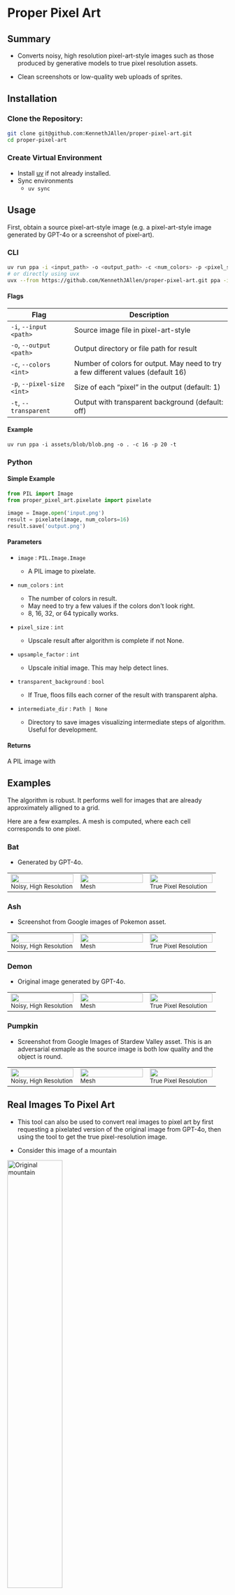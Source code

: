# Proper Pixel Art 
## Summary
- Converts noisy, high resolution pixel-art-style images such as those produced by generative models to true pixel resolution assets.

- Clean screenshots or low-quality web uploads of sprites.

## Installation

### Clone the Repository:
```bash
git clone git@github.com:KennethJAllen/proper-pixel-art.git
cd proper-pixel-art
```
### Create Virtual Environment

- Install [uv](https://docs.astral.sh/uv/getting-started/installation/) if not already installed.
- Sync environments
    - `uv sync`

## Usage

First, obtain a source pixel-art-style image (e.g. a pixel-art-style image generated by GPT-4o or a screenshot of pixel-art).

### CLI

```bash
uv run ppa -i <input_path> -o <output_path> -c <num_colors> -p <pixel_size> [-t]
# or directly using uvx
uvx --from https://github.com/KennethJAllen/proper-pixel-art.git ppa -i <input_path> -o <output_path> -c <num_colors> -p <pixel_size> [-t]
```

#### Flags

| Flag                         | Description                                                                      |
| ---------------------------- | -------------------------------------------------------------------------------- |
| `-i`, `--input` `<path>`     | Source image file in pixel-art-style                                             |
| `-o`, `--output` `<path>`    | Output directory or file path for result                                         |
| `-c`, `--colors` `<int>`     | Number of colors for output. May need to try a few different values (default 16) |
| `-p`, `--pixel-size` `<int>` | Size of each “pixel” in the output (default: 1)                                  |
| `-t`, `--transparent`        | Output with transparent background (default: off)                                |

#### Example

`uv run ppa -i assets/blob/blob.png -o . -c 16 -p 20 -t`

### Python

#### Simple Example

```python
from PIL import Image
from proper_pixel_art.pixelate import pixelate

image = Image.open('input.png')
result = pixelate(image, num_colors=16)
result.save('output.png')
```

#### Parameters

- `image` : `PIL.Image.Image`

  - A PIL image to pixelate.

- `num_colors` : `int`

  - The number of colors in result.
  - May need to try a few values if the colors don't look right.
  - 8, 16, 32, or 64 typically works.

- `pixel_size` : `int`

  - Upscale result after algorithm is complete if not None.

- `upsample_factor` : `int`

  - Upscale initial image. This may help detect lines.

- `transparent_background` : `bool`
  - If True, floos fills each corner of the result with transparent alpha.

- `intermediate_dir` : `Path | None` 

  - Directory to save images visualizing intermediate steps of algorithm. Useful for development.

#### Returns

A PIL image with 

## Examples

The algorithm is robust. It performs well for images that are already approximately alligned to a grid.

Here are a few examples. A mesh is computed, where each cell corresponds to one pixel.

### Bat
- Generated by GPT-4o.

<table align="center" width="100%">
  <tr>
    <td width="33%">
      <img src="./assets/bat/bat.png" style="width:100%;" />
      <br><small>Noisy, High Resolution</small>
    </td>
    <td width="33%">
      <img src="./assets/bat/mesh.png" style="width:100%;" />
      <br><small>Mesh</small>
    </td>
    <td width="33%">
      <img src="./assets/bat/upsampled.png" style="width:100%;" />
      <br><small>True Pixel Resolution</small>
    </td>
  </tr>
</table>

### Ash
- Screenshot from Google images of Pokemon asset.

<table align="center" width="100%">
  <tr>
    <td width="33%">
      <img src="./assets/ash/ash.png" style="width:100%;" />
      <br><small>Noisy, High Resolution</small>
    </td>
    <td width="33%">
      <img src="./assets/ash/mesh.png" style="width:100%;" />
      <br><small>Mesh</small>
    </td>
    <td width="33%">
      <img src="./assets/ash/upsampled.png" style="width:100%;" />
      <br><small>True Pixel Resolution</small>
    </td>
  </tr>
</table>


### Demon
- Original image generated by GPT-4o.

<table align="center" width="100%">
  <tr>
    <td width="33%">
      <img src="./assets/demon/demon.png" style="width:100%;" />
      <br><small>Noisy, High Resolution</small>
    </td>
    <td width="33%">
      <img src="./assets/demon/mesh.png" style="width:100%;" />
      <br><small>Mesh</small>
    </td>
    <td width="33%">
      <img src="./assets/demon/upsampled.png" style="width:100%;" />
      <br><small>True Pixel Resolution</small>
    </td>
  </tr>
</table>

### Pumpkin
- Screenshot from Google Images of Stardew Valley asset. This is an adversarial exmaple as the source image is both low quality and the object is round.

<table align="center" width="100%">
  <tr>
    <td width="33%">
      <img src="./assets/pumpkin/pumpkin.png" style="width:100%;" />
      <br><small>Noisy, High Resolution</small>
    </td>
    <td width="33%">
      <img src="./assets/pumpkin/mesh.png" style="width:100%;" />
      <br><small>Mesh</small>
    </td>
    <td width="33%">
      <img src="./assets/pumpkin/upsampled.png" style="width:100%;" />
      <br><small>True Pixel Resolution</small>
    </td>
  </tr>
</table>


## Real Images To Pixel Art

- This tool can also be used to convert real images to pixel art by first requesting a pixelated version of the original image from GPT-4o, then using the tool to get the true pixel-resolution image.

- Consider this image of a mountain

<img src="./assets/mountain/real.jpg" width="50%" alt="Original mountain"/>

- Here are the results of first requesting a pixalated version of the mountain, then using the tool to get a true resolution pixel art version.

<table align="center" width="100%">
  <tr>
    <td width="33%">
      <img src="./assets/mountain/mountain.png" style="width:100%;" />
      <br><small>Noisy, High Resolution</small>
    </td>
    <td width="33%">
      <img src="./assets/mountain/mesh.png" style="width:100%;" />
      <br><small>Mesh</small>
    </td>
    <td width="33%">
      <img src="./assets/mountain/upsampled.png" style="width:100%;" />
      <br><small>True Pixel Resolution</small>
    </td>
  </tr>
</table>

## Challenges
The result of pixel-art style images from LLMs are noisy, high resolution images with a non-uniform grid and random artifacts. Due to these issues, standard downsampling techniques do not work. How can we recover the pixel art with "true" resolution and colors?

The current approach to turning pixel art into useable assets for games are either
1) Use naive downsampling which does not give a result that is faithful to the original image.
2) Manually re-create the image in the approperiate resolution pixel by pixel.

## Algorithm
- The main algorithm solves these challenges. Here is a high level overview. We will apply it step by step on this example image of blob pixel art that was generated from GPT-4o.

<img src="./assets/blob/blob.png" width="80%" alt="blob"/>

- Note that this image is high resolution and noisy.

<img src="./assets/blob/zoom.png" width="80%" alt="The blob is noisy."/>

1) Trim the edges of the image and zero out pixels with more than 50% alpha.
    - This is to work around some issues with models such as GPT-4o not giving a perfectly transparent background.

2) Upscale by a factor of 2 using nearest neighbor.
    - This can help identify the correct pixel mesh.
    - It is possible that a similar result could be achived by tuning the parameters in the following steps. Further investigation is required.

3) Find edges of the pixel art using [Canny edge detection](https://docs.opencv.org/4.x/da/d22/tutorial_py_canny.html).

<img src="./assets/blob/edges.png" width="80%" alt="blob edges"/>

4) Close small gaps in edges with a [morphological closing](https://docs.opencv.org/4.x/d9/d61/tutorial_py_morphological_ops.html).

<img src="./assets/blob/closed_edges.png" width="80%" alt="blob closed edges"/>

5) Take the [probabalistic Hough transform](https://docs.opencv.org/4.x/d3/de6/tutorial_js_houghlines.html) to get the coordinates of lines in the detected edges. Only keep lines that are close to vertical or horizontal giving some grid coordinates. Cluster lines that are closeby together.

<img src="./assets/blob/lines.png" width="80%" alt="blob lines"/>

6) Find the grid spacing by filtering outliers and taking the median of the spacings, then complete the mesh.

<img src="./assets/blob/mesh.png" width="80%" alt="blob mesh"/>

7) Quantize the original image to a small number of colors.
    - Note: The result is sensitive to the number of colors chosen.
    - The parameter is not difficult to tune, but the script may need to be re-run if the colors don't look right.
    - 8, 16, 32, or 64 typically works.

8) In each cell specified by the mesh, choose the most common color in the cell as the color for the pixel. Recreate the original image with one pixel per cell.

    - Result upscaled by a factor of $20 \times$ using nearest neighbor.

<img src="./assets/blob/upsampled.png" width="80%" alt="blob upscaled"/>
